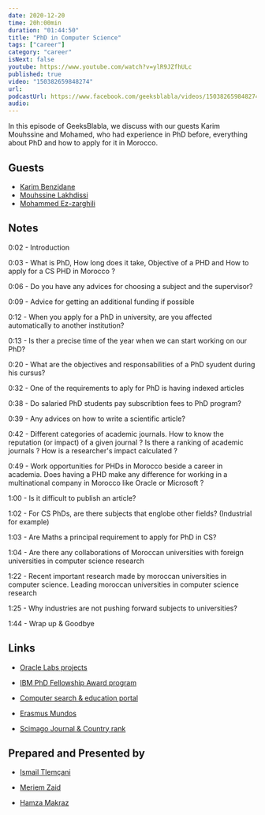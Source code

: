 ```yaml
---
date: 2020-12-20
time: 20h:00min
duration: "01:44:50"
title: "PhD in Computer Science"
tags: ["career"]
category: "career"
isNext: false
youtube: https://www.youtube.com/watch?v=ylR9JZfhULc
published: true
video: "150382659848274"
url:
podcastUrl: https://www.facebook.com/geeksblabla/videos/150382659848274
audio:
---
```


In this episode of GeeksBlabla, we discuss with our guests Karim Mouhssine and Mohamed, who had experience in PhD before, everything about PhD and how to apply for it in Morocco.

## Guests

- [Karim Benzidane](https://www.linkedin.com/in/benzidanekarim)
- [Mouhssine Lakhdissi](https://www.linkedin.com/in/mlakhdissi/)
- [Mohammed Ez-zarghili](https://www.facebook.com/mohamed.ezzarghili)

## Notes

0:02 - Introduction

0:03 - What is PhD, How long does it take, Objective of a PHD and How to apply for a CS PHD in Morocco ?

0:06 - Do you have any advices for choosing a subject and the supervisor?

0:09 - Advice for getting an additional funding if possible

0:12 - When you apply for a PhD in university, are you affected automatically to another institution?

0:13 - Is ther a precise time of the year when we can start working on our PhD?

0:20 - What are the objectives and responsabilities of a PhD syudent during his cursus?

0:32 - One of the requirements to aply for PhD is having indexed articles

0:38 - Do salaried PhD students pay subscribtion fees to PhD program?

0:39 - Any advices on how to write a scientific article?

0:42 - Different categories of academic journals. How to know the reputation (or impact) of a given journal ? Is there a ranking of academic journals ? How is a researcher's impact calculated ?

0:49 - Work opportunities for PHDs in Morocco beside a career in academia. Does having a PHD make any difference for working in a multinational company in Morocco like Oracle or Microsoft ?

1:00 - Is it difficult to publish an article?

1:02 - For CS PhDs, are there subjects that englobe other fields? (Industrial for example)

1:03 - Are Maths a principal requirement to apply for PhD in CS?

1:04 - Are there any collaborations of Moroccan universities with foreign universities in computer science research

1:22 - Recent important research made by moroccan universities in computer science. Leading moroccan universities in computer science research

1:25 - Why industries are not pushing forward subjects to universities?

1:44 - Wrap up & Goodbye

## Links

- [Oracle Labs projects](https://labs.oracle.com/pls/apex/f?p=LABS:projects:0)

- [IBM PhD Fellowship Award program](https://www.research.ibm.com/university/awards/fellowships.html)

- [Computer search & education portal](http://portal.core.edu.au/conf-ranks/)

- [Erasmus Mundos](https://macece.ma)

- [Scimago Journal & Country rank](www.scimagojr.com)

## Prepared and Presented by

- [Ismail Tlemçani](https://www.linkedin.com/in/ismailtlemcani)

- [Meriem Zaid](https://www.facebook.com/MeriemZaid)

- [Hamza Makraz](https://web.facebook.com/MakrazHamza)
